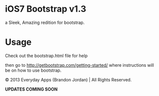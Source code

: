 iOS7 Bootstrap v1.3
==============

a Sleek, Amazing redition for bootstrap.

Usage
==============

Check out the bootstrap.html file for help

then go to http://getbootstrap.com/getting-started/ where instructions will be on how to use bootstrap.

&copy; 2013 Everyday Apps (Brandon Jordan) | All Rights Reserved.

<b>UPDATES COMING SOON</b>
